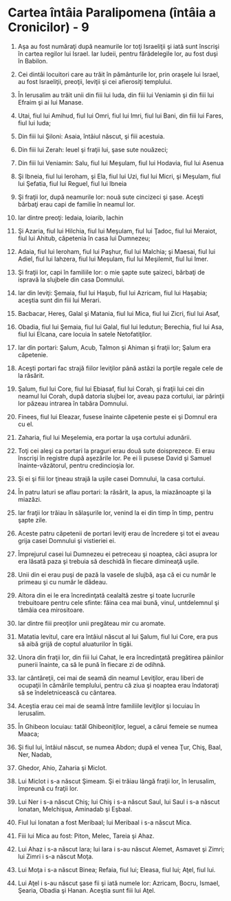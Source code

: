 # Cartea &#238;nt&#226;ia Paralipomena (&#238;nt&#226;ia a Cronicilor) - 9

1. Aşa au fost număraţi după neamurile lor toţi Israeliţii şi iată sunt înscrişi în cartea regilor lui Israel. Iar Iudeii, pentru fărădelegile lor, au fost duşi în Babilon. 

2. Cei dintâi locuitori care au trăit în pământurile lor, prin oraşele lui Israel, au fost Israeliţii, preoţii, leviţii şi cei afierosiţi templului. 

3. În Ierusalim au trăit unii din fiii lui Iuda, din fiii lui Veniamin şi din fiii lui Efraim şi ai lui Manase. 

4. Utai, fiul lui Amihud, fiul lui Omri, fiul lui Imri, fiul lui Bani, din fiii lui Fares, fiul lui Iuda; 

5. Din fiii lui Şiloni: Asaia, întâiul născut, şi fiii acestuia. 

6. Din fiii lui Zerah: Ieuel şi fraţii lui, şase sute nouăzeci; 

7. Din fiii lui Veniamin: Salu, fiul lui Meşulam, fiul lui Hodavia, fiul lui Asenua 

8. Şi Ibneia, fiul lui Ieroham, şi Ela, fiul lui Uzi, fiul lui Micri, şi Meşulam, fiul lui Şefatia, fiul lui Reguel, fiul lui Ibneia 

9. Şi fraţii lor, după neamurile lor: nouă sute cincizeci şi şase. Aceşti bărbaţi erau capi de familie în neamul lor. 

10. Iar dintre preoţi: Iedaia, Ioiarib, Iachin 

11. Şi Azaria, fiul lui Hilchia, fiul lui Meşulam, fiul lui Ţadoc, fiul lui Meraiot, fiul lui Ahitub, căpetenia în casa lui Dumnezeu; 

12. Adaia, fiul lui Ieroham, fiul lui Paşhur, fiul lui Malchia; şi Maesai, fiul lui Adiel, fiul lui Iahzera, fiul lui Meşulam, fiul lui Meşilemit, fiul lui Imer. 

13. Şi fraţii lor, capi în familiile lor: o mie şapte sute şaizeci, bărbaţi de ispravă la slujbele din casa Domnului. 

14. Iar din leviţi: Şemaia, fiul lui Haşub, fiul lui Azricam, fiul lui Haşabia; aceştia sunt din fiii lui Merari. 

15. Bacbacar, Hereş, Galal şi Matania, fiul lui Mica, fiul lui Zicri, fiul lui Asaf, 

16. Obadia, fiul lui Şemaia, fiul lui Galal, fiul lui Iedutun; Berechia, fiul lui Asa, fiul lui Elcana, care locuia în satele Netofatiţilor. 

17. Iar din portari: Şalum, Acub, Talmon şi Ahiman şi fraţii lor; Şalum era căpetenie. 

18. Aceşti portari fac strajă fiilor leviţilor până astăzi la porţile regale cele de la răsărit. 

19. Şalum, fiul lui Core, fiul lui Ebiasaf, fiul lui Corah, şi fraţii lui cei din neamul lui Corah, după datoria slujbei lor, aveau paza cortului, iar părinţii lor păzeau intrarea în tabăra Domnului. 

20. Finees, fiul lui Eleazar, fusese înainte căpetenie peste ei şi Domnul era cu el. 

21. Zaharia, fiul lui Meşelemia, era portar la uşa cortului adunării. 

22. Toţi cei aleşi ca portari la praguri erau două sute doisprezece. Ei erau înscrişi în registre după aşezările lor. Pe ei îi pusese David şi Samuel înainte-văzătorul, pentru credincioşia lor. 

23. Şi ei şi fiii lor ţineau strajă la uşile casei Domnului, la casa cortului. 

24. În patru laturi se aflau portari: la răsărit, la apus, la miazănoapte şi la miazăzi. 

25. Iar fraţii lor trăiau în sălaşurile lor, venind la ei din timp în timp, pentru şapte zile. 

26. Aceste patru căpetenii de portari leviţi erau de încredere şi tot ei aveau grija casei Domnului şi vistieriei ei. 

27. Împrejurul casei lui Dumnezeu ei petreceau şi noaptea, căci asupra lor era lăsată paza şi trebuia să deschidă în fiecare dimineaţă uşile. 

28. Unii din ei erau puşi de pază la vasele de slujbă, aşa că ei cu număr le primeau şi cu număr le dădeau. 

29. Altora din ei le era încredinţată cealaltă zestre şi toate lucrurile trebuitoare pentru cele sfinte: făina cea mai bună, vinul, untdelemnul şi tămâia cea mirositoare. 

30. Iar dintre fiii preoţilor unii pregăteau mir cu aromate. 

31. Matatia levitul, care era întâiul născut al lui Şalum, fiul lui Core, era pus să aibă grijă de coptul aluaturilor în tigăi. 

32. Unora din fraţii lor, din fiii lui Cahat, le era încredinţată pregătirea pâinilor punerii înainte, ca să le pună în fiecare zi de odihnă. 

33. Iar cântăreţii, cei mai de seamă din neamul Leviţilor, erau liberi de ocupaţii în cămările templului, pentru că ziua şi noaptea erau îndatoraţi să se îndeletnicească cu cântarea. 

34. Aceştia erau cei mai de seamă între familiile leviţilor şi locuiau în Ierusalim. 

35. În Ghibeon locuiau: tatăl Ghibeoniţilor, Ieguel, a cărui femeie se numea Maaca; 

36. Şi fiul lui, întâiul născut, se numea Abdon; după el venea Ţur, Chiş, Baal, Ner, Nadab, 

37. Ghedor, Ahio, Zaharia şi Miclot. 

38. Lui Miclot i s-a născut Şimeam. Şi ei trăiau lângă fraţii lor, în Ierusalim, împreună cu fraţii lor. 

39. Lui Ner i s-a născut Chiş; lui Chiş i s-a născut Saul, lui Saul i s-a născut Ionatan, Melchişua, Aminadab şi Eşbaal. 

40. Fiul lui Ionatan a fost Meribaal; lui Meribaal i s-a născut Mica. 

41. Fiii lui Mica au fost: Piton, Melec, Tareia şi Ahaz. 

42. Lui Ahaz i s-a născut Iara; lui Iara i s-au născut Alemet, Asmavet şi Zimri; lui Zimri i s-a născut Moţa. 

43. Lui Moţa i s-a născut Binea; Refaia, fiul lui; Eleasa, fiul lui; Aţel, fiul lui. 

44. Lui Aţel i s-au născut şase fii şi iată numele lor: Azricam, Bocru, Ismael, Şearia, Obadia şi Hanan. Aceştia sunt fiii lui Aţel. 

